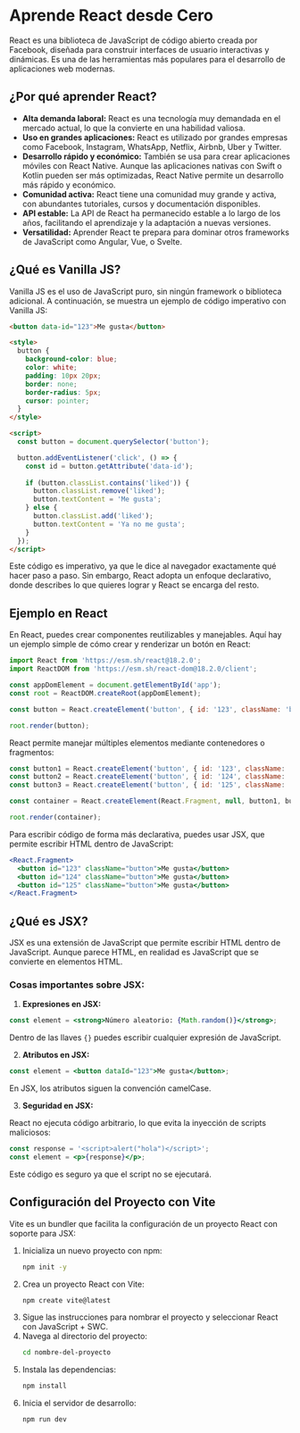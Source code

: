# Aprende React desde Cero

React es una biblioteca de JavaScript de código abierto creada por Facebook, diseñada para construir interfaces de usuario interactivas y dinámicas. Es una de las herramientas más populares para el desarrollo de aplicaciones web modernas.

## ¿Por qué aprender React?

- **Alta demanda laboral:** React es una tecnología muy demandada en el mercado actual, lo que la convierte en una habilidad valiosa.
- **Uso en grandes aplicaciones:** React es utilizado por grandes empresas como Facebook, Instagram, WhatsApp, Netflix, Airbnb, Uber y Twitter.
- **Desarrollo rápido y económico:** También se usa para crear aplicaciones móviles con React Native. Aunque las aplicaciones nativas con Swift o Kotlin pueden ser más optimizadas, React Native permite un desarrollo más rápido y económico.
- **Comunidad activa:** React tiene una comunidad muy grande y activa, con abundantes tutoriales, cursos y documentación disponibles.
- **API estable:** La API de React ha permanecido estable a lo largo de los años, facilitando el aprendizaje y la adaptación a nuevas versiones.
- **Versatilidad:** Aprender React te prepara para dominar otros frameworks de JavaScript como Angular, Vue, o Svelte.

## ¿Qué es Vanilla JS?

Vanilla JS es el uso de JavaScript puro, sin ningún framework o biblioteca adicional. A continuación, se muestra un ejemplo de código imperativo con Vanilla JS:

```html
<button data-id="123">Me gusta</button>

<style>
  button {
    background-color: blue;
    color: white;
    padding: 10px 20px;
    border: none;
    border-radius: 5px;
    cursor: pointer;
  }
</style>

<script>
  const button = document.querySelector('button');

  button.addEventListener('click', () => {
    const id = button.getAttribute('data-id');
    
    if (button.classList.contains('liked')) {
      button.classList.remove('liked');
      button.textContent = 'Me gusta';
    } else {
      button.classList.add('liked');
      button.textContent = 'Ya no me gusta';
    }
  });
</script>
```

Este código es imperativo, ya que le dice al navegador exactamente qué hacer paso a paso. Sin embargo, React adopta un enfoque declarativo, donde describes lo que quieres lograr y React se encarga del resto.

## Ejemplo en React

En React, puedes crear componentes reutilizables y manejables. Aquí hay un ejemplo simple de cómo crear y renderizar un botón en React:

```jsx
import React from 'https://esm.sh/react@18.2.0';
import ReactDOM from 'https://esm.sh/react-dom@18.2.0/client';

const appDomElement = document.getElementById('app');
const root = ReactDOM.createRoot(appDomElement);

const button = React.createElement('button', { id: '123', className: 'button' }, 'Me gusta');

root.render(button);
```

React permite manejar múltiples elementos mediante contenedores o fragmentos:

```jsx
const button1 = React.createElement('button', { id: '123', className: 'button' }, 'Me gusta');
const button2 = React.createElement('button', { id: '124', className: 'button' }, 'Me gusta');
const button3 = React.createElement('button', { id: '125', className: 'button' }, 'Me gusta');

const container = React.createElement(React.Fragment, null, button1, button2, button3);

root.render(container);
```

Para escribir código de forma más declarativa, puedes usar JSX, que permite escribir HTML dentro de JavaScript:

```jsx
<React.Fragment>
  <button id="123" className="button">Me gusta</button>
  <button id="124" className="button">Me gusta</button>
  <button id="125" className="button">Me gusta</button>
</React.Fragment>
```

## ¿Qué es JSX?

JSX es una extensión de JavaScript que permite escribir HTML dentro de JavaScript. Aunque parece HTML, en realidad es JavaScript que se convierte en elementos HTML.

### Cosas importantes sobre JSX:

1. **Expresiones en JSX:**

```jsx
const element = <strong>Número aleatorio: {Math.random()}</strong>;
```

Dentro de las llaves `{}` puedes escribir cualquier expresión de JavaScript.

2. **Atributos en JSX:**

```jsx
const element = <button dataId="123">Me gusta</button>;
```

En JSX, los atributos siguen la convención camelCase.

3. **Seguridad en JSX:**

React no ejecuta código arbitrario, lo que evita la inyección de scripts maliciosos:

```jsx
const response = '<script>alert("hola")</script>';
const element = <p>{response}</p>;
```

Este código es seguro ya que el script no se ejecutará.

## Configuración del Proyecto con Vite

Vite es un bundler que facilita la configuración de un proyecto React con soporte para JSX:

1. Inicializa un nuevo proyecto con npm:
    ```bash
    npm init -y
    ```
2. Crea un proyecto React con Vite:
    ```bash
    npm create vite@latest
    ```
3. Sigue las instrucciones para nombrar el proyecto y seleccionar React con JavaScript + SWC.
4. Navega al directorio del proyecto:
    ```bash
    cd nombre-del-proyecto
    ```
5. Instala las dependencias:
    ```bash
    npm install
    ```
6. Inicia el servidor de desarrollo:
    ```bash
    npm run dev
    ```
